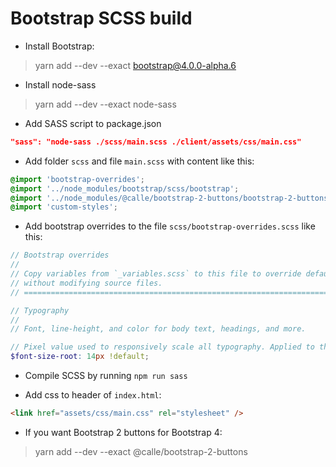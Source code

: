 # Bootstrap SCSS build

- Install Bootstrap:

>yarn add --dev --exact bootstrap@4.0.0-alpha.6

- Install node-sass

>yarn add --dev --exact node-sass

- Add SASS script to package.json

```json
"sass": "node-sass ./scss/main.scss ./client/assets/css/main.css"
```

- Add folder `scss` and file `main.scss` with content like this:

```scss
@import 'bootstrap-overrides';
@import '../node_modules/bootstrap/scss/bootstrap';
@import '../node_modules/@calle/bootstrap-2-buttons/bootstrap-2-buttons';
@import 'custom-styles';
```

- Add bootstrap overrides to the file `scss/bootstrap-overrides.scss` like this:

```scss
// Bootstrap overrides
//
// Copy variables from `_variables.scss` to this file to override default values
// without modifying source files.
// =============================================================================

// Typography
//
// Font, line-height, and color for body text, headings, and more.

// Pixel value used to responsively scale all typography. Applied to the `<html>` element.
$font-size-root: 14px !default;
```

- Compile SCSS by running `npm run sass`

- Add css to header of `index.html`:

```html
<link href="assets/css/main.css" rel="stylesheet" />
```

- If you want Bootstrap 2 buttons for Bootstrap 4:

>yarn add --dev --exact @calle/bootstrap-2-buttons
